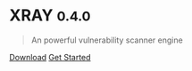 # XRAY <small>0.4.0</small>

> An powerful vulnerability scanner engine

[Download](https://github.com/chaitin/xray/releases)
[Get Started](/xray/#/?id=xray-%e4%bd%bf%e7%94%a8%e6%8c%87%e5%8d%97)
